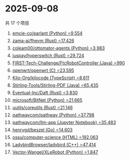 # 2025-09-08

共 17 个项目

<!-- BEGIN GITHUB -->
<!-- 最后更新时间 2025-09-08 08:45:00 +0800 -->
1. [emcie-co/parlant (Python) ⭐9,554](https://github.com/emcie-co/parlant)
1. [zama-ai/fhevm (Rust) ⭐17,426](https://github.com/zama-ai/fhevm)
1. [coleam00/ottomator-agents (Python) ⭐3,983](https://github.com/coleam00/ottomator-agents)
1. [juspay/hyperswitch (Rust) ⭐29,724](https://github.com/juspay/hyperswitch)
1. [FIRST-Tech-Challenge/FtcRobotController (Java) ⭐990](https://github.com/FIRST-Tech-Challenge/FtcRobotController)
1. [openwrt/openwrt (C) ⭐23,595](https://github.com/openwrt/openwrt)
1. [Kilo-Org/kilocode (TypeScript) ⭐8,611](https://github.com/Kilo-Org/kilocode)
1. [Stirling-Tools/Stirling-PDF (Java) ⭐65,435](https://github.com/Stirling-Tools/Stirling-PDF)
1. [Eventual-Inc/Daft (Rust) ⭐3,830](https://github.com/Eventual-Inc/Daft)
1. [microsoft/BitNet (Python) ⭐21,665](https://github.com/microsoft/BitNet)
1. [uutils/coreutils (Rust) ⭐21,146](https://github.com/uutils/coreutils)
1. [pathwaycom/pathway (Python) ⭐37,798](https://github.com/pathwaycom/pathway)
1. [pathwaycom/llm-app (Jupyter Notebook) ⭐35,483](https://github.com/pathwaycom/llm-app)
1. [henrygd/beszel (Go) ⭐14,603](https://github.com/henrygd/beszel)
1. [ossu/computer-science (HTML) ⭐192,063](https://github.com/ossu/computer-science)
1. [LadybirdBrowser/ladybird (C++) ⭐47,414](https://github.com/LadybirdBrowser/ladybird)
1. [Vector-Wangel/XLeRobot (Python) ⭐1,847](https://github.com/Vector-Wangel/XLeRobot)
<!-- END GITHUB -->